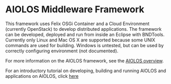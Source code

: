AIOLOS Middleware Framework
=========================

This framework uses Felix OSGi Container and a Cloud Environment (currently OpenStack) to develop distributed applications. The framework can be developed, deployed and run from inside an Eclipse with BNDTools. Currently only Linux and Mac OS X are supported because some UNIX commands are used for building. Windows is untested, but can be used by correctly configuring environment (not documented).

For more information on the AIOLOS framework, see the [AIOLOS overview](doc/aiolos.md). 

For an introductory tutorial on developing, building and running AIOLOS and applications on AIOLOS, click [here](doc/tutorial.md)
